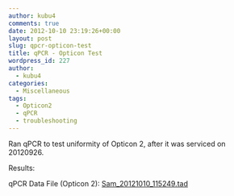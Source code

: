 ```yaml
---
author: kubu4
comments: true
date: 2012-10-10 23:19:26+00:00
layout: post
slug: qpcr-opticon-test
title: qPCR - Opticon Test
wordpress_id: 227
author:
  - kubu4
categories:
  - Miscellaneous
tags:
  - Opticon2
  - qPCR
  - troubleshooting
---
```


Ran qPCR to test uniformity of Opticon 2, after it was serviced on 20120926.

Results:

qPCR Data File (Opticon 2): [Sam_20121010_115249.tad](http://eagle.fish.washington.edu/Arabidopsis/qPCR/Opticon/Sam_20121010_115249.tad)
